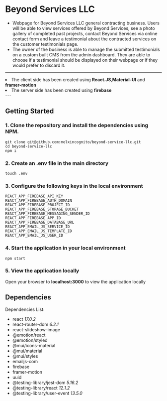 # Beyond Services LLC

<ul>
<li>Webpage for Beyond Services LLC general contracting business. Users will be able to view services offered by Beyond Services, see a photo gallery of completed past projects, contact Beyond Services via online contact form and leave a testimonial about the contracted services on the customer testimonials page.  </li>
<li>The owner of the business is able to manage the submitted testimonials on a custom built CMS from the admin dashboard. They are able to choose if a testimonial should be displayed on their webpage or if they would prefer to discard it. </li>
</ul>

---

<li>The client side has been created using <b> React.JS</b>,<b>Material-UI</b> and <b>framer-motion</b>  </li>
<li>The server side has been created using <b>firebase</b> </li>
---

## Getting Started

### 1. Clone the repository and install the dependencies using NPM.

```
git clone git@github.com:melxincognito/beyond-service-llc.git
cd beyond-service-llc
npm i
```

### 2. Create an .env file in the main directory

```
touch .env
```

### 3. Configure the following keys in the local environment

```
REACT_APP_FIREBASE_API_KEY
REACT_APP_FIREBASE_AUTH_DOMAIN
REACT_APP_FIREBASE_PROJECT_ID
REACT_APP_FIREBASE_STORAGE_BUCKET
REACT_APP_FIREBASE_MESSAGING_SENDER_ID
REACT_APP_FIREBASE_APP_ID
REACT_APP_FIREBASE_DATABASE_URL
REACT_APP_EMAIL_JS_SERVICE_ID
REACT_APP_EMAIL_JS_TEMPLATE_ID
REACT_APP_EMAIL_JS_USER_ID
```

### 4. Start the application in your local environment

```
npm start
```

### 5. View the application locally

Open your browser to <b>localhost:3000</b> to view the application locally

## Dependencies

Dependencies List:

<ul>
<li>react <i>17.0.2</i></li>
<li>react-router-dom <i> 6.2.1 </i></li>
<li>react-slideshow-image </li>
<li>@emotion/react </li>
<li>@emotion/styled </li>
<li>@mui/icons-material </li>
<li>@mui/material </li>
<li>@mui/styles </li>
<li>emailjs-com </li>
<li>firebase </li>
<li>framer-motion </li>
<li>uuid</li>
<li>@testing-library/jest-dom <i>5.16.2</i> </li>
<li>@testing-library/react <i> 12.1.2 </i> </li>
<li>@testing-library/user-event <i>13.5.0 </i> </li>
</ul>
